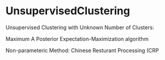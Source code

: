 # UnsupervisedClustering

Unsupervised Clustering with Unknown Number of Clusters:

Maximum A Posterior Expectation-Maximization algorithm

Non-parameteric Method: Chinese Resturant Processing (CRP
